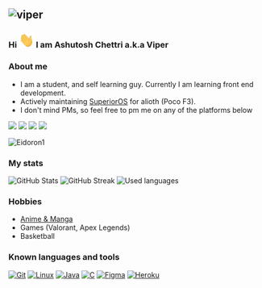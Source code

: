 ![viper](https://imgur.com/JcyYzCI.png)
---
### Hi <img src="https://raw.githubusercontent.com/ABSphreak/ABSphreak/master/gifs/Hi.gif" width="30px" height="30px"> I am Ashutosh Chettri a.k.a Viper

### About me
- I am a student, and self learning guy. Currently I am learning front end development.
- Actively maintaining [SuperiorOS](https://github.com/SuperiorOS) for alioth (Poco F3).
- I don't mind PMs, so feel free to pm me on any of the platforms below
<p>
  <a href="https://twitter.com/ashutosh_ch2002"><img src="https://img.shields.io/badge/twitter-%231DA1F2.svg?&style=for-the-badge&logo=twitter&logoColor=white" height=25></a>
  <a href="https://t.me/Eidoron1"><img src="https://img.shields.io/badge/telegram-%231DA1F2.svg?&style=for-the-badge&logo=telegram&logoColor=white" height=25></a>
  <a href="https://www.reddit.com/user/_____aashu____"><img src="https://img.shields.io/badge/Reddit-FF4500?style=for-the-badge&logo=reddit&logoColor=white" height=25></a>
  <a href="https://www.instagram.com/ashutosh_chettri_/"><img src="https://img.shields.io/badge/Instagram-E4405F?style=for-the-badge&logo=instagram&logoColor=white" height=25></a>
</p>

<p align="left"> <img src="https://komarev.com/ghpvc/?username=Eidoron1&label=Profile%20views&color=0e75b6&style=flat" alt="Eidoron1" /> </p>

### My stats

![GitHub Stats](https://github-readme-stats.vercel.app/api?username=Eidoron1&theme=blue-green)
![GitHub Streak](https://github-readme-streak-stats.herokuapp.com?user=Eidoron1&theme=blue-green)
![Used languages](https://github-readme-stats.vercel.app/api/top-langs/?username=Eidoron1&theme=blue-green)

### Hobbies
- [Anime & Manga](https://anilist.co/user/Eidoron/)
- Games (Valorant, Apex Legends)
- Basketball

### Known languages and tools
[![Git](https://img.shields.io/badge/git-%23F05033.svg?style=for-the-badge&logo=git&logoColor=white)](https://git-scm.com/)
[![Linux](https://img.shields.io/badge/Linux-FCC624?style=for-the-badge&logo=linux&logoColor=black)](https://www.linux.org/)
[![Java](https://img.shields.io/badge/Java-ED8B00?style=for-the-badge&logo=openjdk&logoColor=white)](https://www.java.com/en/)
[![C](https://img.shields.io/badge/C-00599C?style=for-the-badge&logo=c&logoColor=white)](https://www.cprogramming.com/)
[![Figma](https://img.shields.io/badge/Figma-CC6699?style=for-the-badge&logo=figma&logoColor=white)](https://www.figma.com/)
[![Heroku](https://img.shields.io/badge/Heroku-430098?style=for-the-badge&logo=heroku&logoColor=white)](https://www.heroku.com/)
